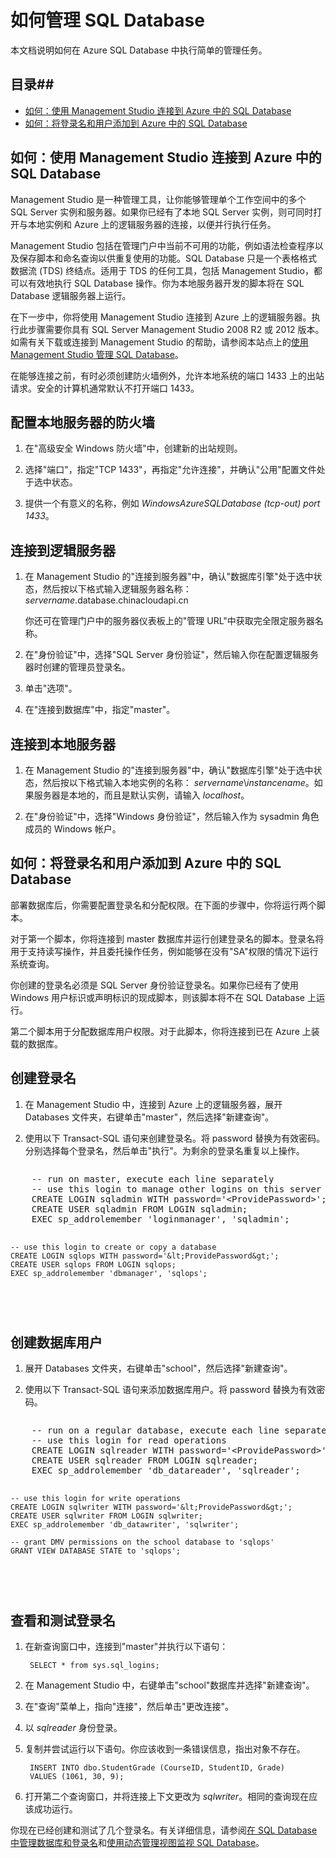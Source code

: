 ﻿<properties umbracoNaviHide="0" pageTitle="如何管理 SQL Database" metaKeywords="Azure SQL database, SQL database, manage sql database, add logins, connect to sql database" description="了解如何管理 Azure SQL Database。" linkid="devnav-manage-services-cloud-services" urlDisplayName="Cloud Services" headerExpose="" footerExpose="" disqusComments="1" title="How to Manage SQL Database" authors=""/>

<tags
   ms.service="sql-database"
   ms.date="01/13/2015"
   wacn.date="05/25/2015"/>  
 
<h1><a id="swap"></a>如何管理 SQL Database</h1>

本文档说明如何在 Azure SQL Database 中执行简单的管理任务。 

## 目录##

* [如何：使用 Management Studio 连接到 Azure 中的 SQL Database](#connect)
* [如何：将登录名和用户添加到 Azure 中的 SQL Database](#addlogins)


<h2><a id="connect"></a>如何：使用 Management Studio 连接到 Azure 中的 SQL Database</h2>

Management Studio 是一种管理工具，让你能够管理单个工作空间中的多个 SQL Server 实例和服务器。如果你已经有了本地 SQL Server 实例，则可同时打开与本地实例和 Azure 上的逻辑服务器的连接，以便并行执行任务。

Management Studio 包括在管理门户中当前不可用的功能，例如语法检查程序以及保存脚本和命名查询以供重复使用的功能。SQL Database 只是一个表格格式数据流 (TDS) 终结点。适用于 TDS 的任何工具，包括 Management Studio，都可以有效地执行 SQL Database 操作。你为本地服务器开发的脚本将在 SQL Database 逻辑服务器上运行。 

在下一步中，你将使用 Management Studio 连接到 Azure 上的逻辑服务器。执行此步骤需要你具有 SQL Server Management Studio 2008 R2 或 2012 版本。如需有关下载或连接到 Management Studio 的帮助，请参阅本站点上的[使用 Management Studio 管理 SQL Database][]。

在能够连接之前，有时必须创建防火墙例外，允许本地系统的端口 1433 上的出站请求。安全的计算机通常默认不打开端口 1433。 

## 配置本地服务器的防火墙

1. 在"高级安全 Windows 防火墙"中，创建新的出站规则。

2. 选择"端口"，指定"TCP 1433"，再指定"允许连接"，并确认"公用"配置文件处于选中状态。

3. 提供一个有意义的名称，例如  *WindowsAzureSQLDatabase (tcp-out) port 1433*。 


## 连接到逻辑服务器

1. 在 Management Studio 的"连接到服务器"中，确认"数据库引擎"处于选中状态，然后按以下格式输入逻辑服务器名称： *servername*.database.chinacloudapi.cn

	你还可在管理门户中的服务器仪表板上的"管理 URL"中获取完全限定服务器名称。

2. 在"身份验证"中，选择"SQL Server 身份验证"，然后输入你在配置逻辑服务器时创建的管理员登录名。

3. 单击"选项"。 

4. 在"连接到数据库"中，指定"master"。


## 连接到本地服务器

1. 在 Management Studio 的"连接到服务器"中，确认"数据库引擎"处于选中状态，然后按以下格式输入本地实例的名称： *servername*\\*instancename*。如果服务器是本地的，而且是默认实例，请输入  *localhost*。

2. 在"身份验证"中，选择"Windows 身份验证"，然后输入作为 sysadmin 角色成员的 Windows 帐户。


<h2><a id="addlogins"></a>如何：将登录名和用户添加到 Azure 中的 SQL Database</h2>

部署数据库后，你需要配置登录名和分配权限。在下面的步骤中，你将运行两个脚本。

对于第一个脚本，你将连接到 master 数据库并运行创建登录名的脚本。登录名将用于支持读写操作，并且委托操作任务，例如能够在没有"SA"权限的情况下运行系统查询。

你创建的登录名必须是 SQL Server 身份验证登录名。如果你已经有了使用 Windows 用户标识或声明标识的现成脚本，则该脚本将不在 SQL Database 上运行。

第二个脚本用于分配数据库用户权限。对于此脚本，你将连接到已在 Azure 上装载的数据库。

## 创建登录名

1. 在 Management Studio 中，连接到 Azure 上的逻辑服务器，展开 Databases 文件夹，右键单击"master"，然后选择"新建查询"。

2. 使用以下 Transact-SQL 语句来创建登录名。将 password 替换为有效密码。分别选择每个登录名，然后单击"执行"。为剩余的登录名重复以上操作。

<div style="width:auto; height:auto; overflow:auto"><pre>
    -- run on master, execute each line separately
    -- use this login to manage other logins on this server
    CREATE LOGIN sqladmin WITH password='&lt;ProvidePassword&gt;'; 
    CREATE USER sqladmin FROM LOGIN sqladmin;
    EXEC sp_addrolemember 'loginmanager', 'sqladmin';

    -- use this login to create or copy a database
    CREATE LOGIN sqlops WITH password='&lt;ProvidePassword&gt;';
    CREATE USER sqlops FROM LOGIN sqlops;
    EXEC sp_addrolemember 'dbmanager', 'sqlops';
</pre></div>


## 创建数据库用户

1. 展开 Databases 文件夹，右键单击"school"，然后选择"新建查询"。

2. 使用以下 Transact-SQL 语句来添加数据库用户。将 password 替换为有效密码。 

<div style="width:auto; height:auto; overflow:auto"><pre>
    -- run on a regular database, execute each line separately
    -- use this login for read operations
    CREATE LOGIN sqlreader WITH password='&lt;ProvidePassword&gt;';
    CREATE USER sqlreader FROM LOGIN sqlreader;
    EXEC sp_addrolemember 'db_datareader', 'sqlreader';

    -- use this login for write operations
    CREATE LOGIN sqlwriter WITH password='&lt;ProvidePassword&gt;';
    CREATE USER sqlwriter FROM LOGIN sqlwriter;
    EXEC sp_addrolemember 'db_datawriter', 'sqlwriter';

    -- grant DMV permissions on the school database to 'sqlops'
    GRANT VIEW DATABASE STATE to 'sqlops';
</pre></div>

## 查看和测试登录名

1. 在新查询窗口中，连接到"master"并执行以下语句： 

        SELECT * from sys.sql_logins;

2. 在 Management Studio 中，右键单击"school"数据库并选择"新建查询"。

3. 在"查询"菜单上，指向"连接"，然后单击"更改连接"。

4. 以 *sqlreader* 身份登录。

5. 复制并尝试运行以下语句。你应该收到一条错误信息，指出对象不存在。

        INSERT INTO dbo.StudentGrade (CourseID, StudentID, Grade)
        VALUES (1061, 30, 9);

6. 打开第二个查询窗口，并将连接上下文更改为 *sqlwriter*。相同的查询现在应该成功运行。

你现在已经创建和测试了几个登录名。有关详细信息，请参阅[在 SQL Database 中管理数据库和登录名][]和[使用动态管理视图监视 SQL Database][]。

[在 SQL Database 中管理数据库和登录名]: http://msdn.microsoft.com/zh-cn/library/azure/ee336235.aspx
[使用动态管理视图监视 SQL Database]: http://msdn.microsoft.com/zh-cn/library/azure/ff394114.aspx
[使用 Management Studio 管理 SQL Database]: /documentation/articles/sql-database-manage-azure-ssms/

<!--HONumber=55-->